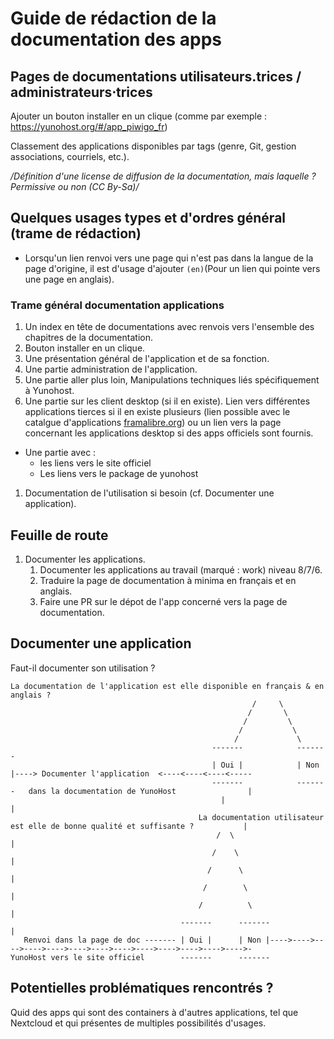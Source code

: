 # Guide de rédaction de la documentation des apps

## Pages de documentations utilisateurs.trices / administrateurs⋅trices

Ajouter un bouton installer en un clique (comme par exemple : https://yunohost.org/#/app_piwigo_fr)

Classement des applications disponibles par tags (genre, Git, gestion associations, courriels, etc.).

*/Définition d'une license de diffusion de la documentation, mais laquelle ? Permissive ou non (CC By-Sa)/*

## Quelques usages types et d'ordres général (trame de rédaction)

 + Lorsqu'un lien renvoi vers une page qui n'est pas dans la langue de la page d'origine, il est d'usage d'ajouter `(en)`(Pour un lien qui pointe vers une page en anglais).

### Trame général documentation applications

 1. Un index en tête de documentations avec renvois vers l'ensemble des chapitres de la documentation.
 1. Bouton installer en un clique.
 1. Une présentation général de l'application et de sa fonction.
 1. Une partie administration de l'application.
 1. Une partie aller plus loin, Manipulations techniques liés spécifiquement à Yunohost.
 1. Une partie sur les client desktop (si il en existe). Lien vers différentes applications tierces si il en existe plusieurs (lien possible avec le catalgue d'applications [framalibre.org](https://framalibre.org))  ou un lien vers la page concernant les applications desktop si des apps officiels sont fournis.
 + Une partie avec :
    - les liens vers le site officiel
    - Les liens vers le package de yunohost
 1. Documentation de l'utilisation si besoin (cf. Documenter une application).

## Feuille de route

1. Documenter les applications.
   1. Documenter les applications au travail (marqué : work) niveau 8/7/6.
   1. Traduire la page de documentation à minima en français et en anglais.
   1. Faire une PR sur le dépot de l'app concerné vers la page de documentation.

## Documenter une application

Faut-il documenter son utilisation ?

```
La documentation de l'application est elle disponible en français & en anglais ?
                                                      /     \
                                                     /       \
                                                    /         \
                                                   /           \
                                                  /             \
                                             -------            -------
                                             | Oui |            | Non |----> Documenter l'application  <----<----<----<-----
                                             -------            -------   dans la documentation de YunoHost                |
                                               |                                                                           |
                                          La documentation utilisateur est elle de bonne qualité et suffisante ?           |
                                              /  \                                                                         |
                                             /    \                                                                        |
                                            /      \                                                                       |
                                           /        \                                                                      |
                                          /          \                                                                     |
                                      -------      -------                                                                 |
   Renvoi dans la page de doc ------- | Oui |      | Non |---->---->---->---->---->---->---->---->---->---->---->---->---->-
YunoHost vers le site officiel        -------      -------
```

## Potentielles problématiques rencontrés ?

Quid des apps qui sont des containers à d'autres applications, tel que Nextcloud et qui présentes de multiples possibilités d'usages.
